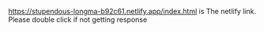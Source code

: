 https://stupendous-longma-b92c61.netlify.app/index.html   is The netlify link. Please double click if not getting response
